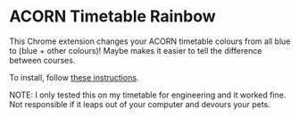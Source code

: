 # ACORN Timetable Rainbow

This Chrome extension changes your ACORN timetable colours from all blue to (blue + other colours)! Maybe makes it easier to tell the difference between courses. 

To install, follow [these instructions](https://developer.chrome.com/extensions/getstarted#unpacked). 

NOTE: I only tested this on my timetable for engineering and it worked fine. Not responsible if it leaps out of your computer and devours your pets.
